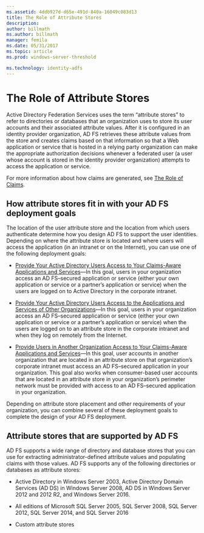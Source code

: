 ```yaml
---
ms.assetid: 4ddb927d-d65e-491d-840a-16049c083d13
title: The Role of Attribute Stores
description:
author: billmath
ms.author: billmath
manager: femila
ms.date: 05/31/2017
ms.topic: article
ms.prod: windows-server-threshold

ms.technology: identity-adfs
---
```



# The Role of Attribute Stores
Active Directory Federation Services uses the term “attribute stores” to refer to directories or databases that an organization uses to store its user accounts and their associated attribute values. After it is configured in an identity provider organization, AD FS retrieves these attribute values from the store and creates claims based on that information so that a Web application or service that is hosted in a relying party organization can make the appropriate authorization decisions whenever a federated user \(a user whose account is stored in the identity provider organization\) attempts to access the application or service.  
  
For more information about how claims are generated, see [The Role of Claims](The-Role-of-Claims.md).  
  
## How attribute stores fit in with your AD FS deployment goals  
The location of the user attribute store and the location from which users authenticate determine how you design AD FS to support the user identities. Depending on where the attribute store is located and where users will access the application \(in an intranet or on the Internet\), you can use one of the following deployment goals:  
  
-   [Provide Your Active Directory Users Access to Your Claims-Aware Applications and Services](https://technet.microsoft.com/library/dd807071.aspx)—In this goal, users in your organization access an AD FS–secured application or service \(either your own application or service or a partner’s application or service\) when the users are logged on to Active Directory in the corporate intranet.  
  
-   [Provide Your Active Directory Users Access to the Applications and Services of Other Organizations](https://technet.microsoft.com/library/dd807123.aspx)—In this goal, users in your organization access an AD FS–secured application or service \(either your own application or service or a partner’s application or service\) when the users are logged on to an attribute store in the corporate intranet and when they log on remotely from the Internet.  
  
-   [Provide Users in Another Organization Access to Your Claims-Aware Applications and Services](https://technet.microsoft.com/library/dd807099.aspx)—In this goal, user accounts in another organization that are located in an attribute store on that organization’s corporate intranet must access an AD FS–secured application in your organization. This goal also works when consumer\-based user accounts that are located in an attribute store in your organization’s perimeter network must be provided with access to an AD FS–secured application in your organization.  
  
Depending on attribute store placement and other requirements of your organization, you can combine several of these deployment goals to complete the design of your AD FS deployment.  
  
## Attribute stores that are supported by AD FS  
AD FS supports a wide range of directory and database stores that you can use for extracting administrator\-defined attribute values and populating claims with those values. AD FS supports any of the following directories or databases as attribute stores:  
  
-   Active Directory in Windows Server 2003, Active Directory Domain Services \(AD DS\) in Windows Server 2008, AD DS in Windows Server 2012 and 2012 R2, and Windows Server 2016. 
  
-   All editions of Microsoft SQL Server 2005, SQL Server 2008, SQL Server 2012, SQL Server 2014, and SQL Server 2016  
  
-   Custom attribute stores  
  


